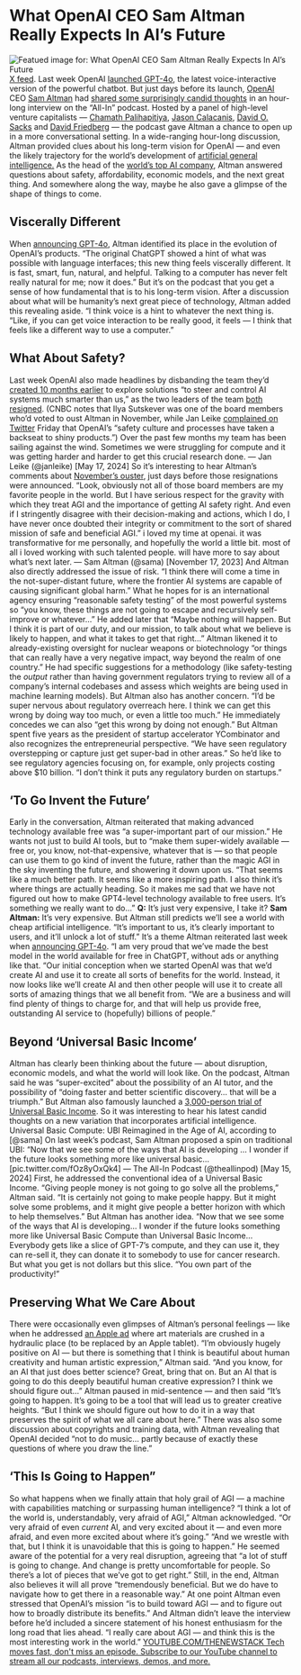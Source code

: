 # What OpenAI CEO Sam Altman Really Expects In AI’s Future
![Featued image for: What OpenAI CEO Sam Altman Really Expects In AI’s Future](https://cdn.thenewstack.io/media/2024/05/f9ff8c4c-sam_altman.jpg)
[X feed](https://twitter.com/sama/status/1726345564059832609).
Last week OpenAI
[launched GPT-4o](https://thenewstack.io/reviewing-code-with-gpt-4o-openais-new-omni-llm/), the latest voice-interactive version of the powerful chatbot. But just days before its launch, [OpenAI](https://thenewstack.io/openai-algorithm-allows-ai-to-learn-from-its-mistakes/) CEO [Sam Altman](https://thenewstack.io/making-sense-of-sam-altmans-7-trillion-ai-chips-gambit/) had [shared some surprisingly candid thoughts](https://youtu.be/nSM0xd8xHUM?si=IN-cWaRr7roQeke-) in an hour-long interview on the “All-In” podcast.
Hosted by a panel of high-level venture capitalists —
[Chamath Palihapitiya](https://en.wikipedia.org/wiki/Chamath_Palihapitiya), [Jason Calacanis](https://en.wikipedia.org/wiki/Jason_Calacanis), [David O. Sacks](https://en.wikipedia.org/wiki/David_O._Sacks) and [David Friedberg](https://en.wikipedia.org/wiki/David_Friedberg) — the podcast gave Altman a chance to open up in a more conversational setting.
In a wide-ranging hour-long discussion, Altman provided clues about his long-term vision for OpenAI — and even the likely trajectory for the world’s development of
[artificial general intelligence.](https://thenewstack.io/ai/) As the head of the [world’s top AI company](https://thenewstack.io/intels-gelsinger-openais-altman-augur-the-future-of-genai/), Altman answered questions about safety, affordability, economic models, and the next great thing.
And somewhere along the way, maybe he also gave a glimpse of the shape of things to come.
## Viscerally Different
When
[announcing GPT-4o](https://blog.samaltman.com/gpt-4o), Altman identified its place in the evolution of OpenAI’s products. “The original ChatGPT showed a hint of what was possible with language interfaces; this new thing feels viscerally different. It is fast, smart, fun, natural, and helpful. Talking to a computer has never felt really natural for me; now it does.”
But it’s on the podcast that you get a sense of how fundamental that is to his long-term vision. After a discussion about what will be humanity’s next great piece of technology, Altman added this revealing aside. “I think voice is a hint to whatever the next thing is.
“Like, if you can get voice interaction to be really good, it feels — I think that feels like a different way to use a computer.”
## What About Safety?
Last week OpenAI also made headlines by disbanding the team they’d
[created 10 months earlier](https://openai.com/index/introducing-superalignment/) to explore solutions “to steer and control AI systems much smarter than us,” as the two leaders of the team [both resigned](https://www.cnbc.com/2024/05/17/openai-superalignment-sutskever-leike.html). (CNBC notes that Ilya Sutskever was one of the board members who’d voted to oust Altman in November, while Jan Leike [complained on Twitter](https://x.com/janleike/status/1791498184671605209) Friday that OpenAI’s “safety culture and processes have taken a backseat to shiny products.”)
Over the past few months my team has been sailing against the wind. Sometimes we were struggling for compute and it was getting harder and harder to get this crucial research done.
— Jan Leike (@janleike)
[May 17, 2024]
So it’s interesting to hear Altman’s comments about
[November’s ouster](https://techcrunch.com/2023/11/17/sam-altman-is-out-as-openais-ceo/), just days before those resignations were announced. “Look, obviously not all of those board members are my favorite people in the world. But I have serious respect for the gravity with which they treat AGI and the importance of getting AI safety right. And even if I stringently disagree with their decision-making and actions, which I do, I have never once doubted their integrity or commitment to the sort of shared mission of safe and beneficial AGI.”
i loved my time at openai. it was transformative for me personally, and hopefully the world a little bit. most of all i loved working with such talented people.
will have more to say about what’s next later.
— Sam Altman (@sama)
[November 17, 2023]
And Altman also directly addressed the issue of risk. “I think there will come a time in the not-super-distant future, where the frontier AI systems are capable of causing significant global harm.” What he hopes for is an international agency ensuring “reasonable safety testing” of the most powerful systems so “you know, these things are not going to escape and recursively self-improve or whatever…” He added later that “Maybe nothing will happen. But I think it is part of our duty, and our mission, to talk about what we believe is likely to happen, and what it takes to get that right…”
Altman likened it to already-existing oversight for nuclear weapons or biotechnology “or things that can really have a very negative impact, way beyond the realm of one country.”
He had specific suggestions for a methodology (like safety-testing the
*output* rather than having government regulators trying to review all of a company’s internal codebases and assess which weights are being used in machine learning models). But Altman also has another concern. “I’d be super nervous about regulatory overreach here. I think we can get this wrong by doing way too much, or even a little too much.”
He immediately concedes we can also “get this wrong by doing not enough.” But Altman spent five years as the president of startup accelerator YCombinator and also recognizes the entrepreneurial perspective. “We have seen regulatory overstepping or capture just get super-bad in other areas.”
So he’d like to see regulatory agencies focusing on, for example, only projects costing above $10 billion. “I don’t think it puts any regulatory burden on startups.”
## ‘To Go Invent the Future’
Early in the conversation, Altman reiterated that making advanced technology available free was “a super-important part of our mission.” He wants not just to build AI tools, but to “make them super-widely available — free or, you know, not-that-expensive, whatever that is — so that people can use them to go kind of invent the future, rather than the magic AGI in the sky inventing the future, and showering it down upon us.
“That seems like a much better path. It seems like a more inspiring path. I also think it’s where things are actually heading. So it makes me sad that we have not figured out how to make GPT4-level technology available to free users. It’s something we really want to do…”
**Q:** It’s just very expensive, I take it? **Sam Altman:** It’s very expensive.
But Altman still predicts we’ll see a world with cheap artificial intelligence. “It’s important to us, it’s clearly important to users, and it’ll unlock a lot of stuff.”
It’s a theme Altman reiterated last week when
[announcing GPT-4o](https://blog.samaltman.com/gpt-4o). “I am very proud that we’ve made the best model in the world available for free in ChatGPT, without ads or anything like that.
“Our initial conception when we started OpenAI was that we’d create AI and use it to create all sorts of benefits for the world. Instead, it now looks like we’ll create AI and then other people will use it to create all sorts of amazing things that we all benefit from.
“We are a business and will find plenty of things to charge for, and that will help us provide free, outstanding AI service to (hopefully) billions of people.”
## Beyond ‘Universal Basic Income’
Altman has clearly been thinking about the future — about disruption, economic models, and what the world will look like. On the podcast, Altman said he was “super-excited” about the possibility of an AI tutor, and the possibility of “doing faster and better scientific discovery… that will be a triumph.”
But Altman also famously launched a
[3,000-person trial of Universal Basic Income](https://fortune.com/2024/02/09/sam-altman-ubi-study-elizabeth-rhodes-openai-openresearch/). So it was interesting to hear his latest candid thoughts on a new variation that incorporates artificial intelligence.
Universal Basic Compute: UBI Reimagined in the Age of AI, according to
[@sama]
On last week’s podcast, Sam Altman proposed a spin on traditional UBI:
“Now that we see some of the ways that AI is developing … I wonder if the future looks something more like universal basic…
[pic.twitter.com/fOz8yOxQk4]
— The All-In Podcast (@theallinpod)
[May 15, 2024]
First, he addressed the conventional idea of a Universal Basic Income. “Giving people money is not going to go solve all the problems,” Altman said. “It is certainly not going to make people happy. But it might solve some problems, and it might give people a better horizon with which to help themselves.”
But Altman has another idea. “Now that we see some of the ways that AI is developing… I wonder if the future looks something more like Universal Basic Compute than Universal Basic Income… Everybody gets like a slice of GPT-7’s compute, and they can use it, they can re-sell it, they can donate it to somebody to use for cancer research. But what you get is not dollars but this slice.
“You own part of the productivity!”
## Preserving What We Care About
There were occasionally even glimpses of Altman’s personal feelings — like when he addressed
[an Apple ad](https://youtu.be/ntjkwIXWtrc?si=AMmAUC2z4SjO1IeR) where art materials are crushed in a hydraulic place (to be replaced by an Apple tablet).
“I’m obviously hugely positive on AI — but there is something that I think is beautiful about human creativity and human artistic expression,” Altman said. “And you know, for an AI that just does better science? Great, bring that on. But an AI that is going to do this deeply beautiful human creative expression? I think we should figure out…”
Altman paused in mid-sentence — and then said “It’s going to happen. It’s going to be a tool that will lead us to greater creative heights.
“But I think we should figure out how to do it in a way that preserves the spirit of what we all care about here.”
There was also some discussion about copyrights and training data, with Altman revealing that OpenAI decided “not to do music… partly because of exactly these questions of where you draw the line.”
## ‘This Is Going to Happen”
So what happens when we finally attain that holy grail of AGI — a machine with capabilities matching or surpassing human intelligence? “I think a lot of the world is, understandably, very afraid of AGI,” Altman acknowledged. “Or very afraid of even
*current* AI, and very excited about it — and even more afraid, and even more excited about where it’s going.”
“And we wrestle with that, but I think it is unavoidable that this is going to happen.”
He seemed aware of the potential for a very real disruption, agreeing that “a lot of stuff is going to change. And change is pretty uncomfortable for people. So there’s a lot of pieces that we’ve got to get right.”
Still, in the end, Altman also believes it will all prove “tremendously beneficial. But we do have to navigate how to get there in a reasonable way.” At one point Altman even stressed that OpenAI’s mission “is to build toward AGI — and to figure out how to broadly distribute its benefits.”
And Altman didn’t leave the interview before he’d included a sincere statement of his honest enthusiasm for the long road that lies ahead.
“I really care about AGI — and think this is the most interesting work in the world.”
[
YOUTUBE.COM/THENEWSTACK
Tech moves fast, don't miss an episode. Subscribe to our YouTube
channel to stream all our podcasts, interviews, demos, and more.
](https://youtube.com/thenewstack?sub_confirmation=1)